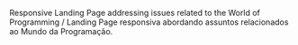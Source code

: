 Responsive Landing Page addressing issues related to the World of Programming / Landing Page responsiva abordando assuntos relacionados ao Mundo da Programação.
